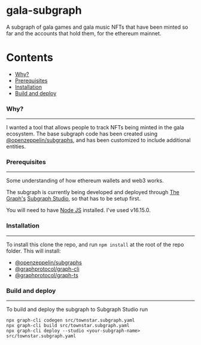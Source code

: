 # gala-subgraph

A subgraph of gala games and gala music NFTs that have been minted so far and the accounts that hold them, for the ethereum mainnet.

Contents
========

 * [Why?](#why)
 * [Prerequisites](#prerequisites)
 * [Installation](#installation)
 * [Build and deploy](#build-and-deploy)
 

 ### Why?
---
 I wanted a tool that allows people to track NFTs being minted in the gala ecosystem. The base subgraph code has been created using [@openzeppelin/subgraphs](https://www.npmjs.com/package/@openzeppelin/subgraphs), and has been customized to include additional entities. 

 ### Prerequisites
 ---
 Some understanding of how ethereum wallets and web3 works. 

 The subgraph is currently being developed and deployed through [The Graph's](https://thegraph.com) [Subgraph Studio](https://thegraph.com/studio/), so that has to be setup first. 

 You will need to have [Node JS](https://nodejs.org/) installed. I've used v16.15.0.

 ### Installation
 ---
 To install this clone the repo, and run `npm install` at the root of the repo folder. This will install:

 * [@openzeppelin/subgraphs](https://www.npmjs.com/package/@openzeppelin/subgraphs)
 * [@graphprotocol/graph-cli](https://www.npmjs.com/package/@graphprotocol/graph-cli)
 * [@graphprotocol/graph-ts](https://www.npmjs.com/package/@graphprotocol/graph-ts)


 ### Build and deploy
 ---
 To build and deploy the subgraph to Subgraph Studio run
 ```
npx graph-cli codegen src/townstar.subgraph.yaml
npx graph-cli build src/townstar.subgraph.yaml
npx graph-cli deploy --studio <your-subgraph-name> src/townstar.subgraph.yaml
  ```


 